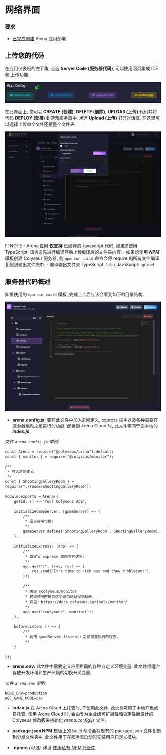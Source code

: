# 网络界面

### 要求

* [已完成创建](../create-application/) Arena 应用部署.

## 上传您的代码
在应用仪表板的左下角, 点选 **Server Code (服务器代码)**, 可以使用网页集成 IDE 和 上传功能.

![Arena 应用管理界面](../../images/edit-server-code.jpg)

在此界面上, 您可以 **CREATE (创建)**, **DELETE (删除)**, **UPLOAD (上传)** 代码并将代码 **DEPLOY (部署)** 到游戏服务器中. 点选 **Upload (上传)** 打开对话框, 在这里可以选择上传单个文件还是整个文件夹.

![Arena 应用管理界面](../../images/upload-dialog.jpg)

!!! NOTE
    - Arena 应用 **仅支持** 已编译的 Javascript 代码, 如果您使用 TypeScript, 请务必先进行编译然后上传编译后的文件夹内容.
    - 如果您使用 ***NPM*** 模板创建 Colyseus 服务器, 则 ```npm run build``` 命令会将 require 的所有文件编译复制到输出文件夹中.
    - 编译输出文件夹 TypeScript: ```lib``` / JavaScript: ```upload```

## 服务器代码概述

如果使用的 ```npm run build``` 模板, 完成上传后应该会看到如下的目录结构.

![Arena 代码模板](../../images/code-template.jpg)

- **arena.config.js:** 要在此文件中加入房间定义, express 插件以及各种需要在服务器启动之前运行的功能. 部署到 Arena Cloud 时, 此文件等同于您本地的 ***index.js***.

*文件 ```arena.config.js``` 举例:*
```
const Arena = require("@colyseus/arena").default;
const { monitor } = require("@colyseus/monitor");

/**
 * 导入房间定义
 */
const { ShootingGalleryRoom } = require("./rooms/ShootingGalleryRoom");

module.exports = Arena({
    getId: () => "Your Colyseus App",

    initializeGameServer: (gameServer) => {
        /**
         * 定义房间句柄:
         */
        gameServer.define('ShootingGalleryRoom', ShootingGalleryRoom);
    },

    initializeExpress: (app) => {
        /**
         * 自定义 express 路由写在这里:
         */
        app.get("/", (req, res) => {
            res.send("It's time to kick ass and chew bubblegum!");
        });

        /**
         * 绑定 @colyseus/monitor
         * 建议使用密码将这个路由地址保护起来.
         * 详见: https://docs.colyseus.io/tools/monitor/
         */
        app.use("/colyseus", monitor());
    },

    beforeListen: () => {
        /**
         * 调用 gameServer.listen() 之前需要执行的程序.
         */
    }

});
```
- **arena.env:** 此文件中需要定义应用所需的各种自定义环境变量. 此文件很适合存放开发环境和生产环境的切换开关变量.

*文件 ```arena.env``` 举例:*
```
NODE_ENV=production
ABC_GAME_MODE=dev
```

- **index.js** 在 Arena Cloud 上托管时, 不使用此文件. 此文件可用于本地开发或自托管. 使用 Arena Cloud 时, 会由专为企业级可扩展性和稳定性而设计的 Colyseus 修改版来初始化 *arena.config.js* 文件.

- **package.json** **NPM** 模板上的 build 命令会将现有的 package.json 文件复制到分发文件夹中. 此文件用于在服务器启动时安装用户自定义模块.

- **.npmrc** *(可选)*: 详见 [使用私有 NPM 托管库](../../reference/npmrc-custom/)